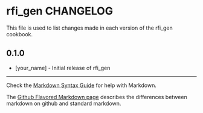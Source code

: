 rfi_gen CHANGELOG
=================

This file is used to list changes made in each version of the rfi_gen cookbook.

0.1.0
-----
- [your_name] - Initial release of rfi_gen

- - -
Check the [Markdown Syntax Guide](http://daringfireball.net/projects/markdown/syntax) for help with Markdown.

The [Github Flavored Markdown page](http://github.github.com/github-flavored-markdown/) describes the differences between markdown on github and standard markdown.

